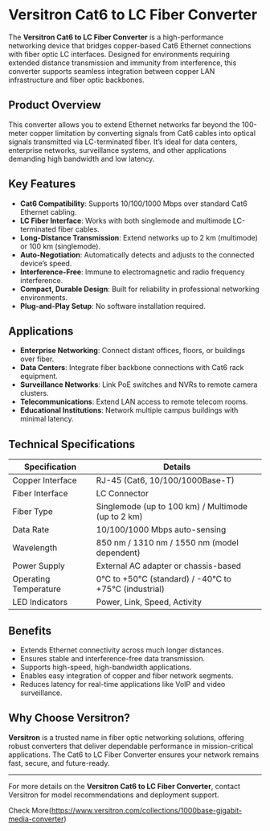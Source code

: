 # Versitron Cat6 to LC Fiber Converter

The **Versitron Cat6 to LC Fiber Converter** is a high-performance networking device that bridges copper-based Cat6 Ethernet connections with fiber optic LC interfaces. Designed for environments requiring extended distance transmission and immunity from interference, this converter supports seamless integration between copper LAN infrastructure and fiber optic backbones.

## Product Overview

This converter allows you to extend Ethernet networks far beyond the 100-meter copper limitation by converting signals from Cat6 cables into optical signals transmitted via LC-terminated fiber. It’s ideal for data centers, enterprise networks, surveillance systems, and other applications demanding high bandwidth and low latency.

## Key Features

- **Cat6 Compatibility**: Supports 10/100/1000 Mbps over standard Cat6 Ethernet cabling.
- **LC Fiber Interface**: Works with both singlemode and multimode LC-terminated fiber cables.
- **Long-Distance Transmission**: Extend networks up to 2 km (multimode) or 100 km (singlemode).
- **Auto-Negotiation**: Automatically detects and adjusts to the connected device’s speed.
- **Interference-Free**: Immune to electromagnetic and radio frequency interference.
- **Compact, Durable Design**: Built for reliability in professional networking environments.
- **Plug-and-Play Setup**: No software installation required.

## Applications

- **Enterprise Networking**: Connect distant offices, floors, or buildings over fiber.
- **Data Centers**: Integrate fiber backbone connections with Cat6 rack equipment.
- **Surveillance Networks**: Link PoE switches and NVRs to remote camera clusters.
- **Telecommunications**: Extend LAN access to remote telecom rooms.
- **Educational Institutions**: Network multiple campus buildings with minimal latency.

## Technical Specifications

| Specification           | Details                                                  |
|-------------------------|----------------------------------------------------------|
| Copper Interface        | RJ-45 (Cat6, 10/100/1000Base-T)                           |
| Fiber Interface         | LC Connector                                             |
| Fiber Type              | Singlemode (up to 100 km) / Multimode (up to 2 km)       |
| Data Rate               | 10/100/1000 Mbps auto-sensing                            |
| Wavelength              | 850 nm / 1310 nm / 1550 nm (model dependent)             |
| Power Supply            | External AC adapter or chassis-based                     |
| Operating Temperature   | 0°C to +50°C (standard) / -40°C to +75°C (industrial)    |
| LED Indicators          | Power, Link, Speed, Activity                             |

## Benefits

- Extends Ethernet connectivity across much longer distances.
- Ensures stable and interference-free data transmission.
- Supports high-speed, high-bandwidth applications.
- Enables easy integration of copper and fiber network segments.
- Reduces latency for real-time applications like VoIP and video surveillance.

## Why Choose Versitron?

**Versitron** is a trusted name in fiber optic networking solutions, offering robust converters that deliver dependable performance in mission-critical applications. The Cat6 to LC Fiber Converter ensures your network remains fast, secure, and future-ready.

---

For more details on the **Versitron Cat6 to LC Fiber Converter**, contact Versitron for model recommendations and deployment support.

Check More(https://www.versitron.com/collections/1000base-gigabit-media-converter)
